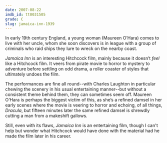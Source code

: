 ```yaml
---
date: 2007-08-22
imdb_id: tt0031505
grade: C
slug: jamaica-inn-1939
---
```


In early 19th century England, a young woman (Maureen O’Hara) comes to live with her uncle, whom she soon discovers is in league with a group of criminals who raid ships they lure to wreck on the nearby coast.

_Jamaica Inn_ is an interesting Hitchcock film, mainly because it doesn’t _feel_ like a Hitchcock film. It veers from pirate movie to horror to mystery to adventure before settling on odd drama, a roller coaster of styles that ultimately undoes the film.

The performances are fine all round--with Charles Laughton in particular chewing the scenery in his usual entertaining manner--but without a consistent theme behind them, they can sometimes seem off. Maureen O’Hara is perhaps the biggest victim of this, as she’s a refined damsel in her early scenes where the movie is veering to horror and echoing, of all things, <span data-imdb-id="tt0021814">_Dracula_</span>, but fifteen minutes later the same refined damsel is shrewdly cutting a man from a makeshift gallows.

Still, even with its flaws, _Jamaica Inn_ is an entertaining film, though I can't help but wonder what Hitchcock would have done with the material had he made the film later in his career.
